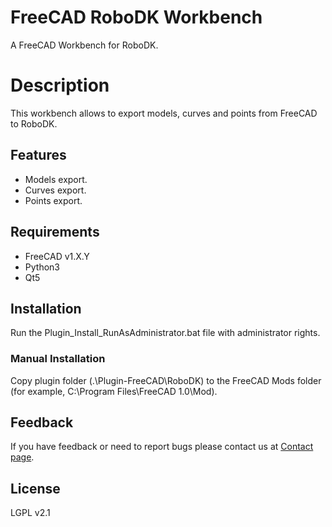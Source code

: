 # FreeCAD RoboDK Workbench
A FreeCAD Workbench for RoboDK.  

# Description
This workbench allows to export models, curves and points from FreeCAD to RoboDK.

## Features

* Models export.  
* Curves export.  
* Points export. 

## Requirements
* FreeCAD v1.X.Y  
* Python3  
* Qt5

## Installation
Run the Plugin_Install_RunAsAdministrator.bat file with administrator rights.

### Manual Installation
Copy plugin folder (.\Plugin-FreeCAD\RoboDK) to the FreeCAD Mods folder (for example, C:\Program Files\FreeCAD 1.0\Mod).

## Feedback  
If you have feedback or need to report bugs please contact us at [Contact page](https://robodk.com/contact). 

## License
LGPL v2.1